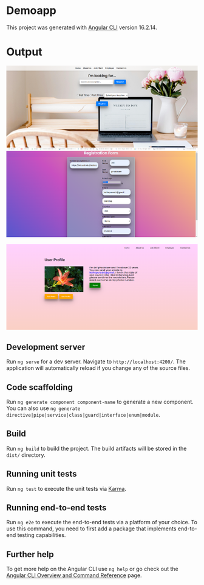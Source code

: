 # Demoapp

This project was generated with [Angular CLI](https://github.com/angular/angular-cli) version 16.2.14.

# Output
![1-home-page](https://github.com/Kalhapure100/NimapAssement/blob/main/Output/Screenshot%202024-04-24%20164622.png)
![2-registeration-page](https://github.com/Kalhapure100/NimapAssement/blob/main/Output/Screenshot%202024-04-24%20164727.png
)

![3-profile-page](https://github.com/Kalhapure100/NimapAssement/blob/main/Output/Screenshot%202024-04-24%20164752.png
)


## Development server

Run `ng serve` for a dev server. Navigate to `http://localhost:4200/`. The application will automatically reload if you change any of the source files.

## Code scaffolding

Run `ng generate component component-name` to generate a new component. You can also use `ng generate directive|pipe|service|class|guard|interface|enum|module`.

## Build

Run `ng build` to build the project. The build artifacts will be stored in the `dist/` directory.

## Running unit tests

Run `ng test` to execute the unit tests via [Karma](https://karma-runner.github.io).

## Running end-to-end tests

Run `ng e2e` to execute the end-to-end tests via a platform of your choice. To use this command, you need to first add a package that implements end-to-end testing capabilities.

## Further help

To get more help on the Angular CLI use `ng help` or go check out the [Angular CLI Overview and Command Reference](https://angular.io/cli) page.
